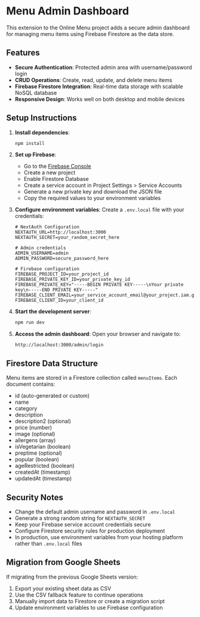 # Menu Admin Dashboard

This extension to the Online Menu project adds a secure admin dashboard for managing menu items using Firebase Firestore as the data store.

## Features

- **Secure Authentication**: Protected admin area with username/password login
- **CRUD Operations**: Create, read, update, and delete menu items
- **Firebase Firestore Integration**: Real-time data storage with scalable NoSQL database
- **Responsive Design**: Works well on both desktop and mobile devices

## Setup Instructions

1. **Install dependencies**:
   ```bash
   npm install
   ```

2. **Set up Firebase**:
   - Go to the [Firebase Console](https://console.firebase.google.com/)
   - Create a new project
   - Enable Firestore Database
   - Create a service account in Project Settings > Service Accounts
   - Generate a new private key and download the JSON file
   - Copy the required values to your environment variables

3. **Configure environment variables**:
   Create a `.env.local` file with your credentials:
   ```
   # NextAuth Configuration
   NEXTAUTH_URL=http://localhost:3000
   NEXTAUTH_SECRET=your_random_secret_here

   # Admin credentials
   ADMIN_USERNAME=admin
   ADMIN_PASSWORD=secure_password_here

   # Firebase configuration
   FIREBASE_PROJECT_ID=your_project_id
   FIREBASE_PRIVATE_KEY_ID=your_private_key_id
   FIREBASE_PRIVATE_KEY="-----BEGIN PRIVATE KEY-----\nYour private key\n-----END PRIVATE KEY-----"
   FIREBASE_CLIENT_EMAIL=your_service_account_email@your_project.iam.gserviceaccount.com
   FIREBASE_CLIENT_ID=your_client_id
   ```

4. **Start the development server**:
   ```bash
   npm run dev
   ```

5. **Access the admin dashboard**:
   Open your browser and navigate to:
   ```
   http://localhost:3000/admin/login
   ```

## Firestore Data Structure

Menu items are stored in a Firestore collection called `menuItems`. Each document contains:
- id (auto-generated or custom)
- name
- category
- description
- description2 (optional)
- price (number)
- image (optional)
- allergens (array)
- isVegetarian (boolean)
- preptime (optional)
- popular (boolean)
- ageRestricted (boolean)
- createdAt (timestamp)
- updatedAt (timestamp)

## Security Notes

- Change the default admin username and password in `.env.local`
- Generate a strong random string for `NEXTAUTH_SECRET`
- Keep your Firebase service account credentials secure
- Configure Firestore security rules for production deployment
- In production, use environment variables from your hosting platform rather than `.env.local` files

## Migration from Google Sheets

If migrating from the previous Google Sheets version:
1. Export your existing sheet data as CSV
2. Use the CSV fallback feature to continue operations
3. Manually import data to Firestore or create a migration script
4. Update environment variables to use Firebase configuration
